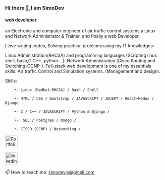 ### Hi there 👋,I am SimoDev
#### web developer

<!-- ![IT developer](https://media-exp1.licdn.com/dms/image/D4D16AQFCp2YSqCwioA/profile-displaybackgroundimage-shrink_200_800/0/1661907850781?e=1667433600&v=beta&t=R6zRC1kFaQqVJXnhHhAXMmZ6DMJnvQYBciCwUTcQkxg)-->

an Electronic and computer engineer of air traffic control systems,a Linux and Network Administrator & Trainer, and finally a web Developer.

I love writing codes, Solving practical problems using my IT knowledges:

Linux Administration(RHCSA) and programming languages (Scripting linux shell, bash,C,C++, python ...). 
Network Administration (Cisco Routing and Switching-CCNP-).
Full-stack web development is one of my essentials skills.
Air traffic Control and Simulation systems. (Management and design).

Skills: 

        •- Linux (Redhat-RHCSA) / Bash / Shell

        •- HTML / CSS / bootstrap / JAVASCRIPT / JQUERY / React+Redux / Django
        
        •- C / C++ / JAVASCRIPT / Python & Django /
        
        •-  SQL / Postgres / Mongo / 
        
        •- CISCO (CCNP) / Networking /
[<img src='https://i.ytimg.com/vi/TwYKwaEjJd4/maxresdefault.jpg' alt='Portfolio' height='40'>](#)
<br>

[<img src='https://cdn.jsdelivr.net/npm/simple-icons@3.0.1/icons/linkedin.svg' alt='linkedin' height='40'>](https://www.linkedin.com/in/medmahla/) 

📫 How to reach me: simodevjs@gmail.com

<!--
- 🔭 I’m currently working on this page. 

**MAHLAMed/MAHLAMed** is a ✨ _special_ ✨ repository because its `README.md` (this file) appears on your GitHub profile.

Here are some ideas to get you started:

- 🔭 I’m currently working on ...
- 🌱 I’m currently learning ...
- 👯 I’m looking to collaborate on ...
- 🤔 I’m looking for help with ...
- 💬 Ask me about ...
- 📫 How to reach me: ...
- 😄 Pronouns: ...
- ⚡ Fun fact: ...
-->
